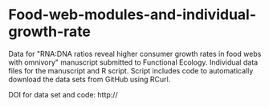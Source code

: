 # Food-web-modules-and-individual-growth-rate
Data for "RNA:DNA ratios reveal higher consumer growth rates in food webs with omnivory" manuscript submitted to Functional Ecology. Individual data files for the manuscript and R script. Script includes code to automatically download the data sets from GitHub using RCurl.

DOI for data set and code: http://
